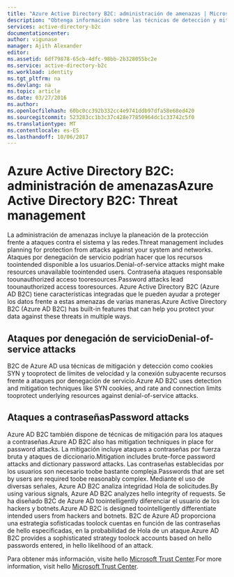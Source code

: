 ```yaml
---
title: "Azure Active Directory B2C: administración de amenazas | Microsoft Docs"
description: "Obtenga información sobre las técnicas de detección y mitigación de los ataques por denegación de servicio y los ataques a contraseñas en Azure Active Directory B2C."
services: active-directory-b2c
documentationcenter: 
author: vigunase
manager: Ajith Alexander
editor: 
ms.assetid: 6df79878-65cb-4dfc-98bb-2b328055bc2e
ms.service: active-directory-b2c
ms.workload: identity
ms.tgt_pltfrm: na
ms.devlang: na
ms.topic: article
ms.date: 03/27/2016
ms.author: 
ms.openlocfilehash: 60bc0cc392b332cc4e9741ddb97dfa58e68ed420
ms.sourcegitcommit: 523283cc1b3c37c428e77850964dc1c33742c5f0
ms.translationtype: MT
ms.contentlocale: es-ES
ms.lasthandoff: 10/06/2017
---
```

# <a name="azure-active-directory-b2c-threat-management"></a><span data-ttu-id="b5ed1-103">Azure Active Directory B2C: administración de amenazas</span><span class="sxs-lookup"><span data-stu-id="b5ed1-103">Azure Active Directory B2C: Threat management</span></span>

<span data-ttu-id="b5ed1-104">La administración de amenazas incluye la planeación de la protección frente a ataques contra el sistema y las redes.</span><span class="sxs-lookup"><span data-stu-id="b5ed1-104">Threat management includes planning for protection from attacks against your system and networks.</span></span> <span data-ttu-id="b5ed1-105">Ataques por denegación de servicio podrían hacer que los recursos toointended disponible a los usuarios.</span><span class="sxs-lookup"><span data-stu-id="b5ed1-105">Denial-of-service attacks might make resources unavailable toointended users.</span></span> <span data-ttu-id="b5ed1-106">Contraseña ataques responsable toounauthorized acceso tooresources.</span><span class="sxs-lookup"><span data-stu-id="b5ed1-106">Password attacks lead toounauthorized access tooresources.</span></span> <span data-ttu-id="b5ed1-107">Azure Active Directory B2C (Azure AD B2C) tiene características integradas que le pueden ayudar a proteger los datos frente a estas amenazas de varias maneras.</span><span class="sxs-lookup"><span data-stu-id="b5ed1-107">Azure Active Directory B2C (Azure AD B2C) has built-in features that can help you protect your data against these threats in multiple ways.</span></span>

## <a name="denial-of-service-attacks"></a><span data-ttu-id="b5ed1-108">Ataques por denegación de servicio</span><span class="sxs-lookup"><span data-stu-id="b5ed1-108">Denial-of-service attacks</span></span>

<span data-ttu-id="b5ed1-109">B2C de Azure AD usa técnicas de mitigación y detección como cookies SYN y tooprotect de límites de velocidad y la conexión subyacente recursos frente a ataques por denegación de servicio.</span><span class="sxs-lookup"><span data-stu-id="b5ed1-109">Azure AD B2C uses detection and mitigation techniques like SYN cookies, and rate and connection limits tooprotect underlying resources against denial-of-service attacks.</span></span>

## <a name="password-attacks"></a><span data-ttu-id="b5ed1-110">Ataques a contraseñas</span><span class="sxs-lookup"><span data-stu-id="b5ed1-110">Password attacks</span></span>

<span data-ttu-id="b5ed1-111">Azure AD B2C también dispone de técnicas de mitigación para los ataques a contraseñas.</span><span class="sxs-lookup"><span data-stu-id="b5ed1-111">Azure AD B2C also has mitigation techniques in place for password attacks.</span></span> <span data-ttu-id="b5ed1-112">La mitigación incluye ataques a contraseñas por fuerza bruta y ataques de diccionario.</span><span class="sxs-lookup"><span data-stu-id="b5ed1-112">Mitigation includes brute-force password attacks and dictionary password attacks.</span></span> <span data-ttu-id="b5ed1-113">Las contraseñas establecidas por los usuarios son necesario toobe bastante compleja.</span><span class="sxs-lookup"><span data-stu-id="b5ed1-113">Passwords that are set by users are required toobe reasonably complex.</span></span> <span data-ttu-id="b5ed1-114">Mediante el uso de diversas señales, Azure AD B2C analiza integridad Hola de solicitudes.</span><span class="sxs-lookup"><span data-stu-id="b5ed1-114">By using various signals, Azure AD B2C analyzes hello integrity of requests.</span></span> <span data-ttu-id="b5ed1-115">Se ha diseñado B2C de Azure AD toointelligently diferenciar el usuario de los hackers y botnets.</span><span class="sxs-lookup"><span data-stu-id="b5ed1-115">Azure AD B2C is designed toointelligently differentiate intended users from hackers and botnets.</span></span> <span data-ttu-id="b5ed1-116">B2C de Azure AD proporciona una estrategia sofisticadas toolock cuentas en función de las contraseñas de hello especificadas, en la probabilidad de Hola de un ataque.</span><span class="sxs-lookup"><span data-stu-id="b5ed1-116">Azure AD B2C provides a sophisticated strategy toolock accounts based on hello passwords entered, in hello likelihood of an attack.</span></span>

<span data-ttu-id="b5ed1-117">Para obtener más información, visite hello [Microsoft Trust Center](https://www.microsoft.com/trustcenter/security/threatmanagement).</span><span class="sxs-lookup"><span data-stu-id="b5ed1-117">For more information, visit hello [Microsoft Trust Center](https://www.microsoft.com/trustcenter/security/threatmanagement).</span></span>
